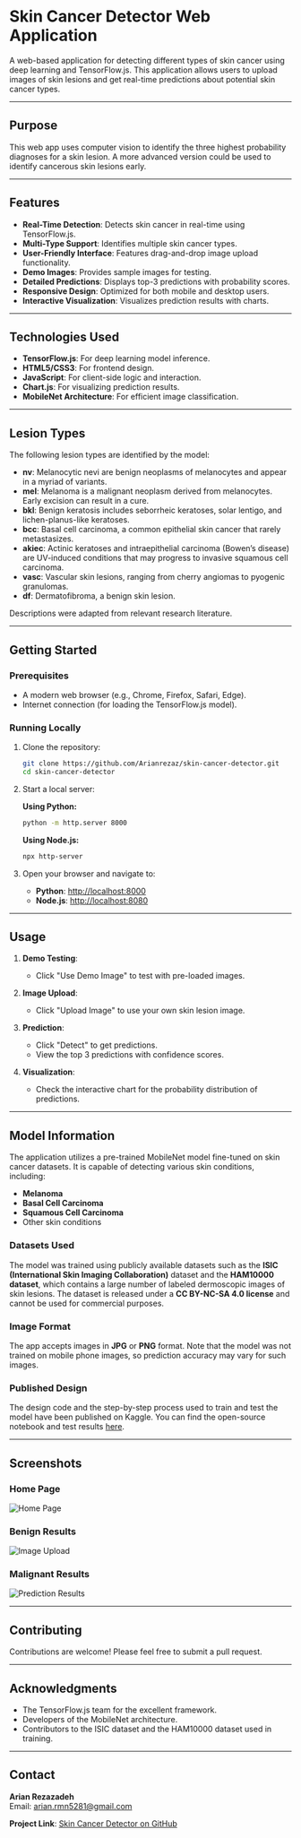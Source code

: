 # Skin Cancer Detector Web Application

A web-based application for detecting different types of skin cancer using deep learning and TensorFlow.js. This application allows users to upload images of skin lesions and get real-time predictions about potential skin cancer types.

---

## Purpose

This web app uses computer vision to identify the three highest probability diagnoses for a skin lesion. A more advanced version could be used to identify cancerous skin lesions early.

---

## Features

- **Real-Time Detection**: Detects skin cancer in real-time using TensorFlow.js.
- **Multi-Type Support**: Identifies multiple skin cancer types.
- **User-Friendly Interface**: Features drag-and-drop image upload functionality.
- **Demo Images**: Provides sample images for testing.
- **Detailed Predictions**: Displays top-3 predictions with probability scores.
- **Responsive Design**: Optimized for both mobile and desktop users.
- **Interactive Visualization**: Visualizes prediction results with charts.

---

## Technologies Used

- **TensorFlow.js**: For deep learning model inference.
- **HTML5/CSS3**: For frontend design.
- **JavaScript**: For client-side logic and interaction.
- **Chart.js**: For visualizing prediction results.
- **MobileNet Architecture**: For efficient image classification.

---

## Lesion Types

The following lesion types are identified by the model:

- **nv**: Melanocytic nevi are benign neoplasms of melanocytes and appear in a myriad of variants.
- **mel**: Melanoma is a malignant neoplasm derived from melanocytes. Early excision can result in a cure.
- **bkl**: Benign keratosis includes seborrheic keratoses, solar lentigo, and lichen-planus-like keratoses.
- **bcc**: Basal cell carcinoma, a common epithelial skin cancer that rarely metastasizes.
- **akiec**: Actinic keratoses and intraepithelial carcinoma (Bowen’s disease) are UV-induced conditions that may progress to invasive squamous cell carcinoma.
- **vasc**: Vascular skin lesions, ranging from cherry angiomas to pyogenic granulomas.
- **df**: Dermatofibroma, a benign skin lesion.

Descriptions were adapted from relevant research literature.

---

## Getting Started

### Prerequisites

- A modern web browser (e.g., Chrome, Firefox, Safari, Edge).
- Internet connection (for loading the TensorFlow.js model).

### Running Locally

1. Clone the repository:
   ```bash
   git clone https://github.com/Arianrezaz/skin-cancer-detector.git
   cd skin-cancer-detector
   ```

2. Start a local server:
   
   **Using Python:**
   ```bash
   python -m http.server 8000
   ```

   **Using Node.js:**
   ```bash
   npx http-server
   ```

3. Open your browser and navigate to:
   - **Python**: [http://localhost:8000](http://localhost:8000)
   - **Node.js**: [http://localhost:8080](http://localhost:8080)

---

## Usage

1. **Demo Testing**:
   - Click "Use Demo Image" to test with pre-loaded images.

2. **Image Upload**:
   - Click "Upload Image" to use your own skin lesion image.

3. **Prediction**:
   - Click "Detect" to get predictions.
   - View the top 3 predictions with confidence scores.

4. **Visualization**:
   - Check the interactive chart for the probability distribution of predictions.

---

## Model Information

The application utilizes a pre-trained MobileNet model fine-tuned on skin cancer datasets. It is capable of detecting various skin conditions, including:

- **Melanoma**
- **Basal Cell Carcinoma**
- **Squamous Cell Carcinoma**
- Other skin conditions

### Datasets Used

The model was trained using publicly available datasets such as the **ISIC (International Skin Imaging Collaboration)** dataset and the **HAM10000 dataset**, which contains a large number of labeled dermoscopic images of skin lesions. The dataset is released under a **CC BY-NC-SA 4.0 license** and cannot be used for commercial purposes.

### Image Format

The app accepts images in **JPG** or **PNG** format. Note that the model was not trained on mobile phone images, so prediction accuracy may vary for such images.

### Published Design

The design code and the step-by-step process used to train and test the model have been published on Kaggle. You can find the open-source notebook and test results [here](https://www.kaggle.com/).

---

## Screenshots

### Home Page
![Home Page](screenshots/homepage.png)

### Benign Results
![Image Upload](screenshots/test1.png)

### Malignant Results
![Prediction Results](screenshots/test2.png)

---

## Contributing

Contributions are welcome! Please feel free to submit a pull request.

---


## Acknowledgments

- The TensorFlow.js team for the excellent framework.
- Developers of the MobileNet architecture.
- Contributors to the ISIC dataset and the HAM10000 dataset used in training.

---

## Contact

**Arian Rezazadeh**  
Email: [arian.rmn5281@gmail.com](mailto:arian.rmn5281@gmail.com)  

**Project Link**: [Skin Cancer Detector on GitHub](https://github.com/Arianrezaz/skin-cancer-detection)
